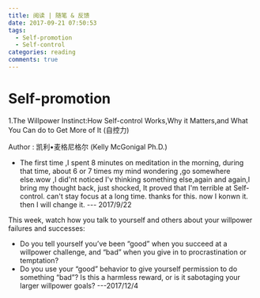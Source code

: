 ```yaml
---
title: 阅读 | 随笔 & 反馈
date: 2017-09-21 07:50:53
tags:
  - Self-promotion
  - Self-control
categories: reading
comments: true
---
```


# Self-promotion

1.The Willpower Instinct:How Self-control Works,Why it Matters,and What You Can do to Get More of It  (自控力)

Author : 凯利•麦格尼格尔 (Kelly McGonigal Ph.D.)


-  The first time ,I spent 8 minutes on meditation in the morning, during that time, about 6 or 7 times my mind wondering ,go somewhere else.wow ,I did'nt noticed I'v thinking something else,again and again,I bring my thought back, just shocked, It proved that I'm terrible at Self-control. can't stay focus at a long time. thanks for this. now I konwn it. then I will change it.   --- 2017/9/22

This week, watch how you talk to yourself and others about your willpower failures and successes:

  - Do you tell yourself you’ve been “good” when you succeed at a willpower challenge, and
“bad” when you give in to procrastination or temptation?
  - Do you use your “good” behavior to give yourself permission to do something “bad”? Is
this a harmless reward, or is it sabotaging your larger willpower goals?
                                              ---2017/12/4
